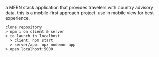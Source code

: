 a MERN stack application that provides travelers with country advisory data. 
this is a mobile-first approach project. use in mobile view for best experience. 

```
clone repository 
> npm i on client & server
> to launch in localhost
  > client: npm start
  > server/app: npx nodemon app
> open localhost:5000
```

